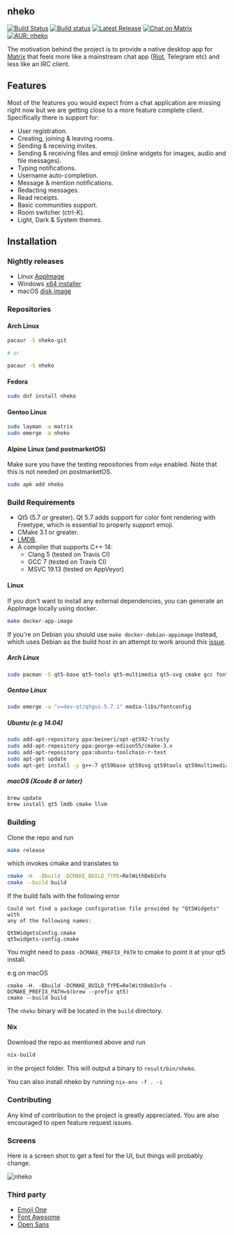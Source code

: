 nheko
----
[![Build Status](https://travis-ci.org/mujx/nheko.svg?branch=master)](https://travis-ci.org/mujx/nheko)
[![Build status](https://ci.appveyor.com/api/projects/status/07qrqbfylsg4hw2h/branch/master?svg=true)](https://ci.appveyor.com/project/mujx/nheko/branch/master)
[![Latest Release](https://img.shields.io/github/release/mujx/nheko.svg)](https://github.com/mujx/nheko/releases)
[![Chat on Matrix](https://img.shields.io/badge/chat-on%20matrix-blue.svg)](https://matrix.to/#/#nheko:matrix.org)
[![AUR: nheko](https://img.shields.io/badge/AUR-nheko-blue.svg)](https://aur.archlinux.org/packages/nheko)

The motivation behind the project is to provide a native desktop app for [Matrix] that
feels more like a mainstream chat app ([Riot], Telegram etc) and less like an IRC client.

## Features

Most of the features you would expect from a chat application are missing right now
but we are getting close to a more feature complete client.
Specifically there is support for:
- User registration.
- Creating, joining & leaving rooms.
- Sending & receiving invites.
- Sending & receiving files and emoji (inline widgets for images, audio and file messages).
- Typing notifications.
- Username auto-completion.
- Message & mention notifications.
- Redacting messages.
- Read receipts.
- Basic communities support.
- Room switcher (ctrl-K).
- Light, Dark & System themes.

## Installation

### Nightly releases
- Linux [AppImage](https://github.com/mujx/nheko/releases/download/nightly/nheko-x86_64.AppImage)
- Windows [x64 installer](https://github.com/mujx/nheko/releases/download/nightly/nheko-installer.exe)
- macOS [disk image](https://github.com/mujx/nheko/releases/download/nightly/nheko.dmg)

### Repositories

#### Arch Linux
```bash
pacaur -S nheko-git

# or

pacaur -S nheko
```

#### Fedora
```bash
sudo dnf install nheko
```

#### Gentoo Linux
```bash
sudo layman -a matrix
sudo emerge -a nheko
```

#### Alpine Linux (and postmarketOS)

Make sure you have the testing repositories from `edge` enabled. Note that this is not needed on postmarketOS.

```sh
sudo apk add nheko
```

### Build Requirements

- Qt5 (5.7 or greater). Qt 5.7 adds support for color font rendering with
  Freetype, which is essential to properly support emoji.
- CMake 3.1 or greater.
- [LMDB](https://symas.com/lightning-memory-mapped-database/).
- A compiler that supports C++ 14:
    - Clang 5 (tested on Travis CI)
    - GCC 7 (tested on Travis CI)
    - MSVC 19.13 (tested on AppVeyor)

#### Linux 

If you don't want to install any external dependencies, you can generate an AppImage locally using docker.

```bash
make docker-app-image
```

If you're on Debian you should use `make docker-debian-appimage` instead, which uses
Debian as the build host in an attempt to work around this [issue](https://github.com/AppImage/AppImageKit/wiki/Desktop-Linux-Platform-Issues#openssl).

##### Arch Linux

```bash
sudo pacman -S qt5-base qt5-tools qt5-multimedia qt5-svg cmake gcc fontconfig lmdb
```

##### Gentoo Linux

```bash
sudo emerge -a ">=dev-qt/qtgui-5.7.1" media-libs/fontconfig
```

##### Ubuntu (e.g 14.04)

```bash
sudo add-apt-repository ppa:beineri/opt-qt592-trusty
sudo add-apt-repository ppa:george-edison55/cmake-3.x
sudo add-apt-repository ppa:ubuntu-toolchain-r-test
sudo apt-get update
sudo apt-get install -y g++-7 qt59base qt59svg qt59tools qt59multimedia cmake liblmdb-dev
```

##### macOS (Xcode 8 or later)

```bash
brew update
brew install qt5 lmdb cmake llvm
```

### Building

Clone the repo and run

```bash
make release
```

which invokes cmake and translates to

```bash
cmake -H. -Bbuild -DCMAKE_BUILD_TYPE=RelWithDebInfo
cmake --build build
```

If the build fails with the following error
```
Could not find a package configuration file provided by "Qt5Widgets" with
any of the following names:

Qt5WidgetsConfig.cmake
qt5widgets-config.cmake
```
You might need to pass `-DCMAKE_PREFIX_PATH` to cmake to point it at your qt5 install.

e.g on macOS

```
cmake -H. -Bbuild -DCMAKE_BUILD_TYPE=RelWithDebInfo -DCMAKE_PREFIX_PATH=$(brew --prefix qt5)
cmake --build build
```

The `nheko` binary will be located in the `build` directory.

#### Nix

Download the repo as mentioned above and run

```bash
nix-build
```

in the project folder. This will output a binary to `result/bin/nheko`.

You can also install nheko by running `nix-env -f . -i`

### Contributing

Any kind of contribution to the project is greatly appreciated. You are also
encouraged to open feature request issues.

### Screens

Here is a screen shot to get a feel for the UI, but things will probably change.

![nheko](https://dl.dropboxusercontent.com/s/zrl26u3pmqloyjz/nheko-v0.3.1.png)

### Third party

- [Emoji One](http://emojione.com)
- [Font Awesome](http://fontawesome.io/)
- [Open Sans](https://fonts.google.com/specimen/Open+Sans)

[Matrix]:https://matrix.org
[Riot]:https://riot.im
